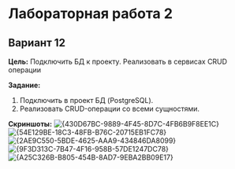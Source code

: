 # Лабораторная работа 2
## Вариант 12

**Цель:** Подключить БД к проекту. Реализовать в сервисах CRUD операции

**Задание:**

1. Подключить в проект БД (PostgreSQL).
2. Реализовать CRUD-операции со всеми сущностями.

**Скриншоты:**
![{430D67BC-9889-4F45-8D7C-4FB6B9F8EE1C}](https://github.com/user-attachments/assets/ab4d74a0-9ebf-4b41-b051-c0dfc5533c29)
![{54E129BE-18C3-48FB-B76C-20715EB1FC78}](https://github.com/user-attachments/assets/928ed80f-3f61-42fb-a095-3c905d0ffca1)
![{2AE9C550-5BDE-4625-AAA9-434846DA8099}](https://github.com/user-attachments/assets/0955b878-70be-44e1-a1e3-a0959386c5d8)
![{9F3D313C-7B47-4F16-958B-57DE1247DC78}](https://github.com/user-attachments/assets/f5c0964f-c767-4cdb-a08e-d5264b2c9e7e)
![{A25C326B-B805-454B-8AD7-9EBA2BB09E17}](https://github.com/user-attachments/assets/bb96ed3a-821b-421e-96a5-6eac8e4c0d49)
